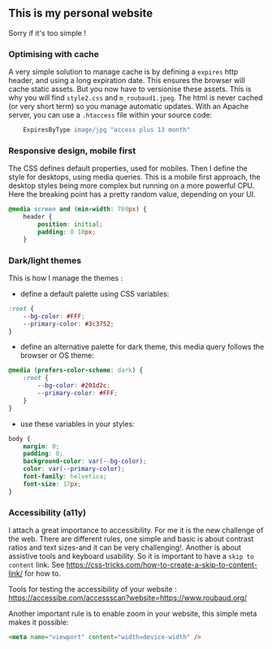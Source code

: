 ## This is my personal website
Sorry if it's too simple !


### Optimising with cache

A very simple solution to manage cache is by defining a `expires` http header, and using a long expiration date. This ensures the browser will cache static assets. But you now have to versionise these assets. This is why you will find `style2.css` and `m_roubaud1.jpeg`. The html is never cached (or very short term) so you manage automatic updates.
With an Apache server, you can use a `.htaccess` file within your source code:

```apache
    ExpiresByType image/jpg "access plus 13 month"
```


### Responsive design, mobile first

The CSS defines default properties, used for mobiles. Then I define the style for desktops, using media queries. This is a mobile first approach, the desktop styles being more complex but running on a more powerful CPU. Here the breaking point has a pretty random value, depending on your UI.

```css
@media screen and (min-width: 769px) {
    header {
        position: initial;
        padding: 0 10px;
    }
```



### Dark/light themes
This is how I manage the themes : 

- define a default palette using CSS variables:
```css
:root {
    --bg-color: #FFF;
    --primary-color: #3c3752;
}
```

- define an alternative palette for dark theme, this media query follows the browser or OS theme:

```css
@media (prefers-color-scheme: dark) {
    :root {
        --bg-color: #201d2c;
        --primary-color: #FFF;
    }
}
```

- use these variables in your styles:

```css
body {
    margin: 0;
    padding: 0;
    background-color: var(--bg-color);
    color: var(--primary-color);
    font-family: helvetica;
    font-size: 17px;
}
```


### Accessibility (a11y)
I attach a great importance to accessibility. For me it is the new challenge of the web.
There are different rules, one simple and basic is about contrast ratios and text sizes-and it can be very challenging!.
Another is about assistive tools and keyboard usability. So it is important to have a `skip to content` link. See https://css-tricks.com/how-to-create-a-skip-to-content-link/ for how to.

Tools for testing the accessibility of your website : https://accessibe.com/accessscan?website=https://www.roubaud.org/

Another important rule is to enable zoom in your website, this simple meta makes it possible:
```html
<meta name="viewport" content="width=device-width" />
```